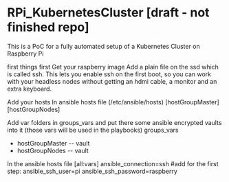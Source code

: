# RPi_KubernetesCluster [draft - not finished repo]
This is a PoC for a fully automated setup of a Kubernetes Cluster on Raspberry Pi

first things first
Get your raspberry image
Add a plain file on the ssd which is called ssh. This lets you enable ssh on the first boot, so you can work with your headless nodes without getting an hdmi cable, a monitor and an extra keyboard.

Add your hosts
In ansible hosts file (/etc/ansible/hosts)
[hostGroupMaster]
[hostGroupNodes]

Add var folders in groups_vars and put there some ansible encrypted vaults into it (those vars will be used in the playbooks)
groups_vars
- hostGroupMaster
-- vault
- hostGroupNodes
-- vault

In the ansible hosts file
[all:vars]
ansible_connection=ssh
#add for the first step:
ansible_ssh_user=pi
ansible_ssh_password=raspberry
